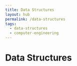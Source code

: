 ```yaml
---
title: Data Structures
layout: hub
permalink: /data-structures
tags:
  - data-structures
  - computer-engineering
---
```


# Data Structures
